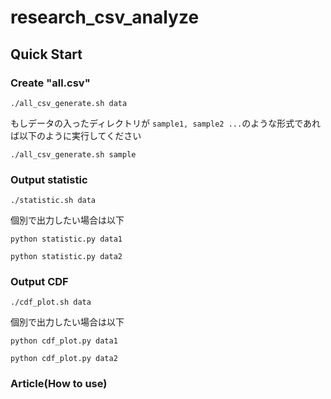 # research_csv_analyze

## Quick Start

### Create "all.csv"

`./all_csv_generate.sh data`

もしデータの入ったディレクトリが `sample1, sample2 ...`のような形式であれば以下のように実行してください

`./all_csv_generate.sh sample`

### Output statistic
`./statistic.sh data`

個別で出力したい場合は以下

`python statistic.py data1`

`python statistic.py data2`

### Output CDF
`./cdf_plot.sh data`

個別で出力したい場合は以下

`python cdf_plot.py data1`

`python cdf_plot.py data2`

### Article(How to use)
